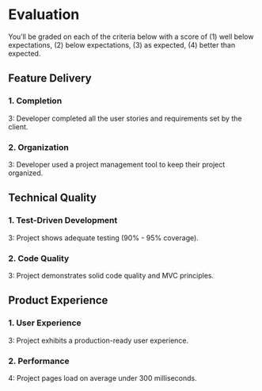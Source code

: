 # Evaluation

You’ll be graded on each of the criteria below with a score of (1) well below expectations, (2) below expectations, (3) as expected, (4) better than expected.

## Feature Delivery

### 1. Completion

3: Developer completed all the user stories and requirements set by the client.

### 2. Organization

3: Developer used a project management tool to keep their project organized.

## Technical Quality

### 1. Test-Driven Development

3: Project shows adequate testing (90% - 95% coverage).

### 2. Code Quality

3: Project demonstrates solid code quality and MVC principles.

## Product Experience

### 1. User Experience

3: Project exhibits a production-ready user experience.

### 2. Performance

4: Project pages load on average under 300 milliseconds.
